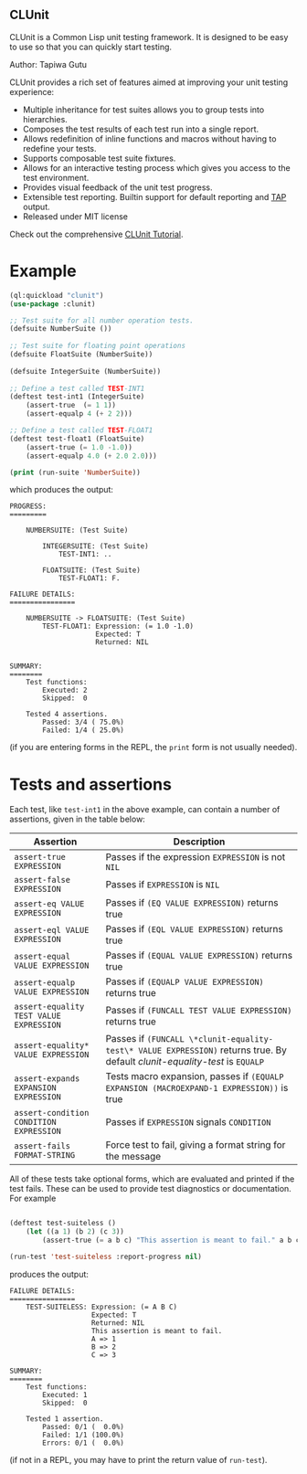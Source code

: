 ## CLUnit

CLUnit is a Common Lisp unit testing framework. It is designed to be easy to use so that you can quickly start testing.

Author: Tapiwa Gutu

CLUnit provides a rich set of features aimed at improving your unit testing experience:
+ Multiple inheritance for test suites allows you to group tests into hierarchies.
+ Composes the test results of each test run into a single report.
+ Allows redefinition of inline functions and macros without having to redefine your tests.
+ Supports composable test suite fixtures.
+ Allows for an interactive testing process which gives you access to the test environment.
+ Provides visual feedback of the unit test progress.
+ Extensible test reporting. Builtin support for default reporting and [TAP][2] output.
+ Released under MIT license

Check out the comprehensive [CLUnit Tutorial][1].

# Example

```cl
(ql:quickload "clunit")
(use-package :clunit)

;; Test suite for all number operation tests.
(defsuite NumberSuite ())
  
;; Test suite for floating point operations
(defsuite FloatSuite (NumberSuite))
  
(defsuite IntegerSuite (NumberSuite))
    
;; Define a test called TEST-INT1
(deftest test-int1 (IntegerSuite)
    (assert-true  (= 1 1))
    (assert-equalp 4 (+ 2 2)))

;; Define a test called TEST-FLOAT1
(deftest test-float1 (FloatSuite)
    (assert-true (= 1.0 -1.0))
    (assert-equalp 4.0 (+ 2.0 2.0)))

(print (run-suite 'NumberSuite))

```

which produces the output:

```
PROGRESS:
=========

    NUMBERSUITE: (Test Suite)

        INTEGERSUITE: (Test Suite)
            TEST-INT1: ..

        FLOATSUITE: (Test Suite)
            TEST-FLOAT1: F.

FAILURE DETAILS:
================

    NUMBERSUITE -> FLOATSUITE: (Test Suite)
        TEST-FLOAT1: Expression: (= 1.0 -1.0)
                     Expected: T
                     Returned: NIL


SUMMARY:
========
    Test functions:
        Executed: 2
        Skipped:  0

    Tested 4 assertions.
        Passed: 3/4 ( 75.0%)
        Failed: 1/4 ( 25.0%) 
```

(if you are entering forms in the REPL, the ``print`` form is not usually needed).

# Tests and assertions

Each test, like ``test-int1`` in the above example, can contain a number of assertions, given in the table below:

| Assertion                                  | Description                                                      |
| ------------------------------------------ | ---------------------------------------------------------------- |
| ``assert-true EXPRESSION``                 | Passes if the expression ``EXPRESSION`` is not ``NIL``           |
| ``assert-false EXPRESSION``                | Passes if ``EXPRESSION`` is ``NIL``                              |
| ``assert-eq VALUE EXPRESSION``             | Passes if ``(EQ VALUE EXPRESSION)`` returns true                 |
| ``assert-eql VALUE EXPRESSION``            | Passes if ``(EQL VALUE EXPRESSION)`` returns true                |
| ``assert-equal VALUE EXPRESSION``          | Passes if ``(EQUAL VALUE EXPRESSION)`` returns true              |
| ``assert-equalp VALUE EXPRESSION``         | Passes if ``(EQUALP VALUE EXPRESSION)`` returns true             |
| ``assert-equality TEST VALUE EXPRESSION``  | Passes if ``(FUNCALL TEST VALUE EXPRESSION)`` returns true       |
| ``assert-equality* VALUE EXPRESSION``      | Passes if  ``(FUNCALL \*clunit-equality-test\* VALUE EXPRESSION)`` returns true. By default *clunit-equality-test* is ``EQUALP`` |
| ``assert-expands EXPANSION EXPRESSION``    | Tests macro expansion, passes if ``(EQUALP EXPANSION (MACROEXPAND-1 EXPRESSION))`` is true        |
| ``assert-condition CONDITION EXPRESSION``  | Passes if ``EXPRESSION`` signals ``CONDITION``                   |
| ``assert-fails FORMAT-STRING``             | Force test to fail, giving a format string for the message       |


All of these tests take optional forms, which are evaluated and printed if the test fails.
These can be used to provide test diagnostics or documentation. For example

```cl

(deftest test-suiteless ()
    (let ((a 1) (b 2) (c 3))
        (assert-true (= a b c) "This assertion is meant to fail." a b c )))

(run-test 'test-suiteless :report-progress nil)
```
produces the output:

```
FAILURE DETAILS:
================
    TEST-SUITELESS: Expression: (= A B C)
                    Expected: T
                    Returned: NIL
                    This assertion is meant to fail.
                    A => 1
                    B => 2
                    C => 3

SUMMARY:
========
    Test functions:
        Executed: 1
        Skipped:  0

    Tested 1 assertion.
        Passed: 0/1 (  0.0%)
        Failed: 1/1 (100.0%)
        Errors: 0/1 (  0.0%)
```

(if not in a REPL, you may have to print the return value of ``run-test``).

[1]: http://tgutu.github.com/clunit  "CLUnit"
[2]: http://en.wikipedia.org/wiki/Test_Anything_Protocol "Test Anything Protocol"
